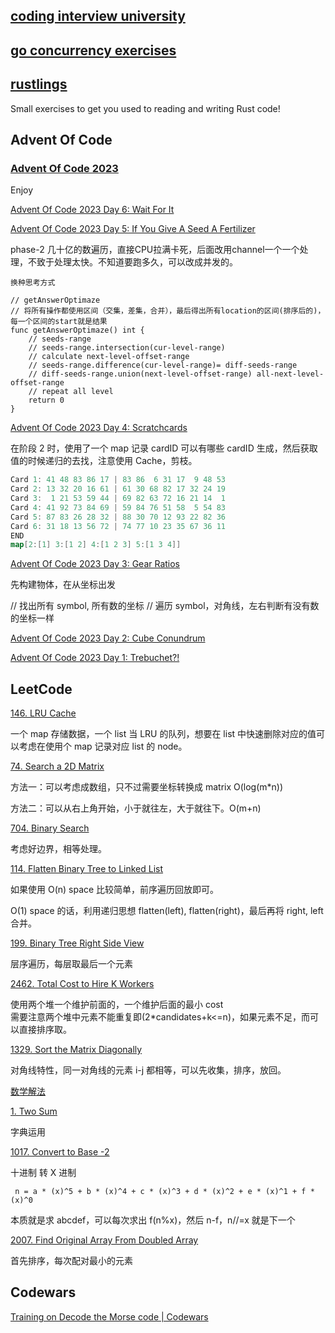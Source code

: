 ## [coding interview university](https://github.com/XmchxUp/coding-interview-university)

## [go concurrency exercises](https://github.com/XmchxUp/go-concurrency-exercises)

## [rustlings](https://github.com/XmchxUp/rustlings/tree/round1)

Small exercises to get you used to reading and writing Rust code!

## Advent Of Code 

### [Advent Of Code 2023](https://adventofcode.com/2023)

Enjoy

[Advent Of Code 2023 Day 6: Wait For It](https://adventofcode.com/2023/day/6)


[Advent Of Code 2023 Day 5: If You Give A Seed A Fertilizer](https://adventofcode.com/2023/day/5)

phase-2 几十亿的数遍历，直接CPU拉满卡死，后面改用channel一个一个处理，不致于处理太快。不知道要跑多久，可以改成并发的。


```
换种思考方式

// getAnswerOptimaze
// 将所有操作都使用区间（交集，差集，合并），最后得出所有location的区间(排序后的)，每一个区间的start就是结果
func getAnswerOptimaze() int {
	// seeds-range
	// seeds-range.intersection(cur-level-range)
	// calculate next-level-offset-range
	// seeds-range.difference(cur-level-range)= diff-seeds-range
	// diff-seeds-range.union(next-level-offset-range) all-next-level-offset-range
	// repeat all level
	return 0
}
```

[Advent Of Code 2023 Day 4: Scratchcards](https://adventofcode.com/2023/day/4)

在阶段 2 时，使用了一个 map 记录 cardID 可以有哪些 cardID 生成，然后获取值的时候递归的去找，注意使用 Cache，剪枝。

```go
Card 1: 41 48 83 86 17 | 83 86  6 31 17  9 48 53
Card 2: 13 32 20 16 61 | 61 30 68 82 17 32 24 19
Card 3:  1 21 53 59 44 | 69 82 63 72 16 21 14  1
Card 4: 41 92 73 84 69 | 59 84 76 51 58  5 54 83
Card 5: 87 83 26 28 32 | 88 30 70 12 93 22 82 36
Card 6: 31 18 13 56 72 | 74 77 10 23 35 67 36 11
END
map[2:[1] 3:[1 2] 4:[1 2 3] 5:[1 3 4]]
```

[Advent Of Code 2023 Day 3: Gear Ratios](https://adventofcode.com/2023/day/3)

先构建物体，在从坐标出发

// 找出所有 symbol, 所有数的坐标
// 遍历 symbol，对角线，左右判断有没有数的坐标一样

[Advent Of Code 2023 Day 2: Cube Conundrum](https://adventofcode.com/2023/day/2)

[Advent Of Code 2023 Day 1: Trebuchet?!](https://adventofcode.com/2023/day/1)

## LeetCode

[146. LRU Cache](https://leetcode.cn/problems/lru-cache/description/)

一个 map 存储数据，一个 list 当 LRU 的队列，想要在 list 中快速删除对应的值可以考虑在使用个 map 记录对应 list 的 node。

[74. Search a 2D Matrix](https://leetcode.cn/problems/search-a-2d-matrix/description/)

方法一：可以考虑成数组，只不过需要坐标转换成 matrix O(log(m\*n))

方法二：可以从右上角开始，小于就往左，大于就往下。O(m+n)

[704. Binary Search](https://leetcode.cn/problems/binary-search/description/)

考虑好边界，相等处理。

[114. Flatten Binary Tree to Linked List](https://leetcode.cn/problems/flatten-binary-tree-to-linked-list/)

如果使用 O(n) space 比较简单，前序遍历回放即可。

O(1) space 的话，利用递归思想 flatten(left), flatten(right)，最后再将 right, left 合并。

[199. Binary Tree Right Side View](https://leetcode.cn/problems/binary-tree-right-side-view/)

层序遍历，每层取最后一个元素

[2462. Total Cost to Hire K Workers](https://leetcode.cn/problems/total-cost-to-hire-k-workers/)

使用两个堆一个维护前面的，一个维护后面的最小 cost  
需要注意两个堆中元素不能重复即(2\*candidates+k<=n)，如果元素不足，而可以直接排序取。

[1329. Sort the Matrix Diagonally](https://leetcode.cn/problems/sort-the-matrix-diagonally/)

对角线特性，同一对角线的元素 i-j 都相等，可以先收集，排序，放回。

[数学解法](https://leetcode.cn/problems/sort-the-matrix-diagonally/solutions/2760094/dui-jiao-xian-pai-xu-fu-yuan-di-pai-xu-p-uts8/)

[1. Two Sum](https://leetcode.cn/problems/two-sum/)

字典运用

[1017. Convert to Base -2](https://leetcode.cn/problems/convert-to-base-2/)

十进制 转 X 进制

```
 n = a * (x)^5 + b * (x)^4 + c * (x)^3 + d * (x)^2 + e * (x)^1 + f * (x)^0
```

本质就是求 abcdef，可以每次求出 f(n%x)，然后 n-f，n//=x 就是下一个

[2007. Find Original Array From Doubled Array](https://leetcode.cn/problems/find-original-array-from-doubled-array/)

首先排序，每次配对最小的元素


## Codewars

[Training on Decode the Morse code | Codewars](https://www.codewars.com/kata/54b724efac3d5402db00065e/train/go)

